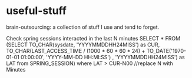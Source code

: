 # useful-stuff

brain-outsourcing: a collection of stuff I use and tend to forget.

Check spring sessions interacted in the last N minutes
SELECT * FROM (SELECT TO_CHAR(sysdate, 'YYYYMMDDHH24MISS') as CUR, TO_CHAR(LAST_ACCESS_TIME / (1000 * 60 * 60 * 24)
                                  + TO_DATE('1970-01-01 01:00:00', 'YYYY-MM-DD HH:MI:SS') ,
        'YYYYMMDDHH24MISS') as LAT from SPRING_SESSION) where LAT > CUR-N00 //replace N with Minutes

